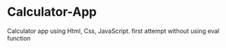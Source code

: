 # Calculator-App
Calculator app using Html, Css, JavaScript. first attempt without using eval function 

